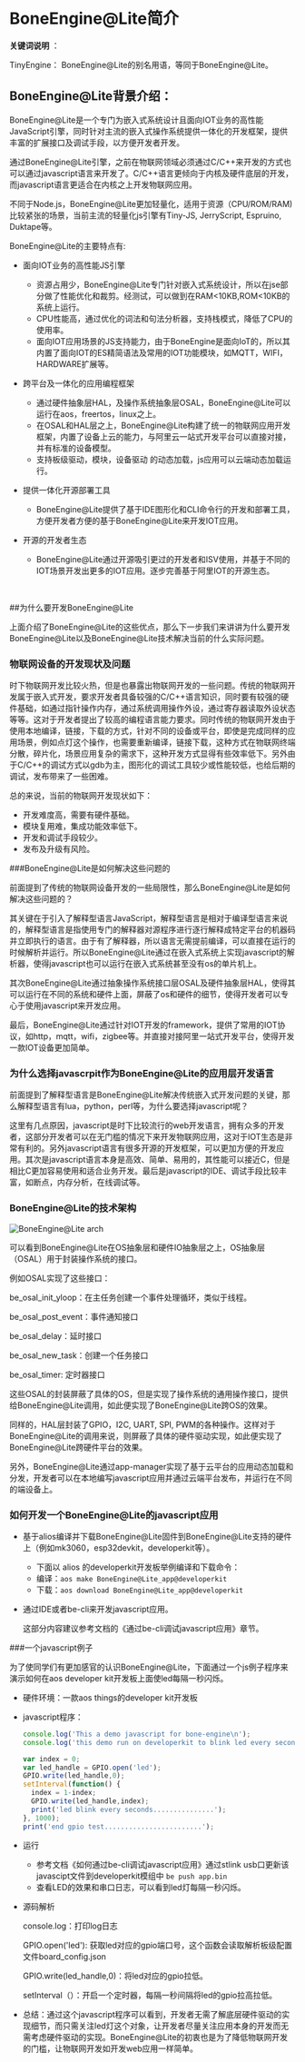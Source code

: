 # BoneEngine@Lite简介

**关键词说明** ：

TinyEngine： BoneEngine@Lite的别名用语，等同于BoneEngine@Lite。



## BoneEngine@Lite背景介绍：

BoneEngine@Lite是一个专门为嵌入式系统设计且面向IOT业务的高性能JavaScript引擎，同时针对主流的嵌入式操作系统提供一体化的开发框架，提供丰富的扩展接口及调试手段，以方便开发者开发。

通过BoneEngine@Lite引擎，之前在物联网领域必须通过C/C++来开发的方式也可以通过javascript语言来开发了。C/C++语言更倾向于内核及硬件底层的开发，而javascript语言更适合在内核之上开发物联网应用。

不同于Node.js，BoneEngine@Lite更加轻量化，适用于资源（CPU/ROM/RAM) 比较紧张的场景，当前主流的轻量化js引擎有Tiny-JS, JerryScript, Espruino, Duktape等。

BoneEngine@Lite的主要特点有:

* 面向IOT业务的高性能JS引擎

  * 资源占用少，BoneEngine@Lite专门针对嵌入式系统设计，所以在jse部分做了性能优化和裁剪。经测试，可以做到在RAM<10KB,ROM<10KB的系统上运行。
  * CPU性能高，通过优化的词法和句法分析器，支持栈模式，降低了CPU的使用率。
  * 面向IOT应用场景的JS支持能力，由于BoneEngine是面向IoT的，所以其内置了面向IOT的ES精简语法及常用的IOT功能模块，如MQTT，WIFI，HARDWARE扩展等。

* 跨平台及一体化的应用编程框架

  - 通过硬件抽象层HAL，及操作系统抽象层OSAL，BoneEngine@Lite可以运行在aos，freertos，linux之上。
  - 在OSAL和HAL层之上，BoneEngine@Lite构建了统一的物联网应用开发框架，内置了设备上云的能力，与阿里云一站式开发平台可以直接对接，并有标准的设备模型。
  - 支持板级驱动，模块，设备驱动 的动态加载，js应用可以云端动态加载运行。

* 提供一体化开源部署工具

  * BoneEngine@Lite提供了基于IDE图形化和CLI命令行的开发和部署工具，方便开发者方便的基于BoneEngine@Lite来开发IOT应用。

* 开源的开发者生态

  * BoneEngine@Lite通过开源吸引更过的开发者和ISV使用，并基于不同的IOT场景开发出更多的IOT应用。逐步完善基于阿里IOT的开源生态。

    ​

##为什么要开发BoneEngine@Lite

上面介绍了BoneEngine@Lite的这些优点，那么下一步我们来讲讲为什么要开发BoneEngine@Lite以及BoneEngine@Lite技术解决当前的什么实际问题。

### 物联网设备的开发现状及问题

时下物联网开发比较火热，但是也暴露出物联网开发的一些问题。传统的物联网开发属于嵌入式开发，要求开发者具备较强的C/C++语言知识，同时要有较强的硬件基础，如通过指针操作内存，通过系统调用操作外设，通过寄存器读取外设状态等等。这对于开发者提出了较高的编程语言能力要求。同时传统的物联网开发由于使用本地编译，链接，下载的方式，针对不同的设备或平台，即使是完成同样的应用场景，例如点灯这个操作，也需要重新编译，链接下载，这种方式在物联网终端分散，碎片化，场景应用复杂的需求下，这种开发方式显得有些效率低下。另外由于C/C++的调试方式以gdb为主，图形化的调试工具较少或性能较低，也给后期的调试，发布带来了一些困难。

总的来说，当前的物联网开发现状如下：

* 开发难度高，需要有硬件基础。
* 模块复用难，集成功能效率低下。
* 开发和调试手段较少。
* 发布及升级有风险。

###BoneEngine@Lite是如何解决这些问题的

前面提到了传统的物联网设备开发的一些局限性，那么BoneEngine@Lite是如何解决这些问题的？

其关键在于引入了解释型语言JavaScript，解释型语言是相对于编译型语言来说的，解释型语言是指使用专门的解释器对源程序进行逐行解释成特定平台的机器码并立即执行的语言。由于有了解释器，所以语言无需提前编译，可以直接在运行的时候解析并运行。所以BoneEngine@Lite通过在嵌入式系统上实现javascript的解析器，使得javascript也可以运行在嵌入式系统甚至没有os的单片机上。

其次BoneEngine@Lite通过抽象操作系统接口层OSAL及硬件抽象层HAL，使得其可以运行在不同的系统和硬件上面，屏蔽了os和硬件的细节，使得开发者可以专心于使用javascript来开发应用。

最后，BoneEngine@Lite通过针对IOT开发的framework，提供了常用的IOT协议，如http，mqtt，wifi，zigbee等。并直接对接阿里一站式开发平台，使得开发一款IOT设备更加简单。

### 为什么选择javascrpit作为BoneEngine@Lite的应用层开发语言

前面提到了解释型语言是BoneEngine@Lite解决传统嵌入式开发问题的关键，那么解释型语言有lua，python，perl等，为什么要选择javascript呢？

这里有几点原因，javascript是时下比较流行的web开发语言，拥有众多的开发者，这部分开发者可以在无门槛的情况下来开发物联网应用，这对于IOT生态是非常有利的。另外javascript语言有很多开源的开发框架，可以更加方便的开发应用。其次是javascript语言本身是高效、简单、易用的，其性能可以接近C，但是相比C更加容易使用和适合业务开发。最后是javascript的IDE、调试手段比较丰富，如断点，内存分析，在线调试等。

### BoneEngine@Lite的技术架构

![BoneEngine@Lite arch](https://img.alicdn.com/tfs/TB1zK7JruOSBuNjy0FdXXbDnVXa-550-351.png)

可以看到BoneEngine@Lite在OS抽象层和硬件IO抽象层之上，OS抽象层（OSAL）用于封装操作系统的接口。

例如OSAL实现了这些接口：

be_osal_init_yloop：在主任务创建一个事件处理循环，类似于线程。

be_osal_post_event：事件通知接口

be_osal_delay：延时接口

be_osal_new_task：创建一个任务接口

be_osal_timer: 定时器接口

这些OSAL的封装屏蔽了具体的OS，但是实现了操作系统的通用操作接口，提供给BoneEngine@Lite调用，如此便实现了BoneEngine@Lite跨OS的效果。

同样的，HAL层封装了GPIO，I2C, UART, SPI, PWM的各种操作。这样对于BoneEngine@Lite的调用来说，则屏蔽了具体的硬件驱动实现，如此便实现了BoneEngine@Lite跨硬件平台的效果。

另外，BoneEngine@Lite通过app-manager实现了基于云平台的应用动态加载和分发，开发者可以在本地编写javascript应用并通过云端平台发布，并运行在不同的端设备上。

### 如何开发一个BoneEngine@Lite的javascript应用

* 基于alios编译并下载BoneEngine@Lite固件到BoneEngine@Lite支持的硬件上（例如mk3060，esp32devkit，developerkit等）。

  * 下面以 alios 的developerkit开发板举例编译和下载命令：
  * 编译：```aos make BoneEngine@Lite_app@developerkit```
  * 下载：```aos download BoneEngine@Lite_app@developerkit```

* 通过IDE或者be-cli来开发javascript应用。

  这部分内容建议参考文档的《通过be-cli调试javascript应用》章节。

###一个javascript例子

为了使同学们有更加感官的认识BoneEngine@Lite，下面通过一个js例子程序来演示如何在aos developer kit开发板上面使led每隔一秒闪烁。

* 硬件环境：一款aos things的developer kit开发板


* javascript程序：

  ```javascript
  console.log('This a demo javascript for bone-engine\n');
  console.log('this demo run on developerkit to blink led every second');

  var index = 0;
  var led_handle = GPIO.open('led');
  GPIO.write(led_handle,0);
  setInterval(function() {
  	index = 1-index;
  	GPIO.write(led_handle,index);
  	print('led blink every seconds...............');
  }, 1000);
  print('end gpio test........................');
  ```

* 运行

  * 参考文档《如何通过be-cli调试javascript应用》通过stlink usb口更新该javascipt文件到developerkit模组中 ```be push app.bin```
  * 查看LED的效果和串口日志，可以看到led灯每隔一秒闪烁。

* 源码解析

  console.log：打印log日志

  GPIO.open('led'): 获取led对应的gpio端口号，这个函数会读取解析板级配置文件board_config.json

  GPIO.write(led_handle,0)：将led对应的gpio拉低。

  setInterval（）：开启一个定时器，每隔一秒间隔将led的gpio拉高拉低。

* 总结：通过这个javascript程序可以看到，开发者无需了解底层硬件驱动的实现细节，而只需关注led灯这个对象，让开发者尽量关注应用本身的开发而无需考虑硬件驱动的实现。BoneEngine@Lite的初衷也是为了降低物联网开发的门槛，让物联网开发如开发web应用一样简单。